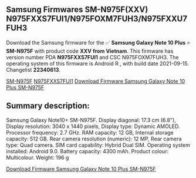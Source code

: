 <h2>Samsung Firmwares SM-N975F(XXV) N975FXXS7FUI1/N975FOXM7FUH3/N975FXXU7FUH3</h2>
Download the Samsung firmware for the ✅ <strong>Samsung Galaxy Note 10 Plus </strong> ⭐ <strong>SM-N975F</strong> with product code <strong>XXV</strong> <strong> from Vietnam</strong>. This firmware has version number PDA <strong>N975FXXS7FUI1</strong> and CSC N975FOXM7FUH3. The operating system of this firmware is Android R , with build date 2021-09-15. Changelist <strong>22340613</strong>.


[SM-N975F](https://samfirm.shop/samsung/model/SM-N975F)
[N975FXXS7FUI1](https://samfirm.shop/samsung/pda/N975FXXS7FUI1)
[Download Firmware Samsung Galaxy Note 10 Plus SM-N975F](https://samfirm.shop/samsung/firmware/457330)
<h2>Summary description:</h2>
<p>Samsung Galaxy Note10+ SM-N975F. Display diagonal: 17.3 cm (6.8"), Display resolution: 3040 x 1440 pixels, Display type: Dynamic AMOLED. Processor frequency: 2.7 GHz. RAM capacity: 12 GB, Internal storage capacity: 512 GB. Rear camera resolution (numeric): 12 MP, Rear camera type: Quad camera. SIM card capability: Hybrid Dual SIM. Operating system installed: Android 9.0. Battery capacity: 4300 mAh. Product colour: Multicolour. Weight: 196 g</p>


[Download Firmware Samsung Galaxy Note 10 Plus SM-N975F](https://samfirm.shop/samsung/firmware/457330)
